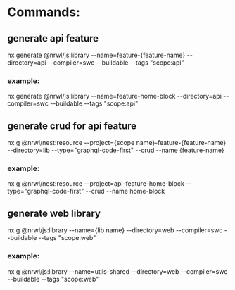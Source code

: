 # Commands:

## generate api feature
nx generate @nrwl/js:library --name=feature-{feature-name} --directory=api --compiler=swc --buildable --tags "scope:api"
### example:
nx generate @nrwl/js:library --name=feature-home-block --directory=api --compiler=swc --buildable --tags "scope:api"

## generate crud for api feature
nx g @nrwl/nest:resource --project={scope name}-feature-{feature-name} --directory=lib --type="graphql-code-first" --crud --name {feature-name}
### example:
nx g @nrwl/nest:resource --project=api-feature-home-block --type="graphql-code-first" --crud --name home-block

## generate web library
nx g @nrwl/js:library --name={lib name} --directory=web --compiler=swc --buildable --tags "scope:web"
### example:
nx g @nrwl/js:library --name=utils-shared --directory=web --compiler=swc --buildable --tags "scope:web"


